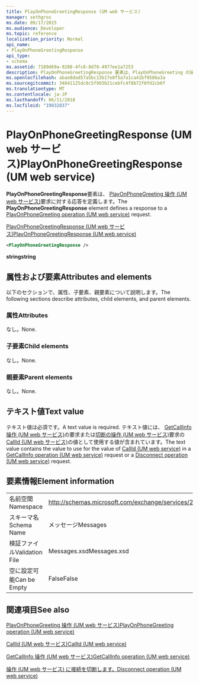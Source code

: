 ```yaml
---
title: PlayOnPhoneGreetingResponse (UM web サービス)
manager: sethgros
ms.date: 09/17/2015
ms.audience: Developer
ms.topic: reference
localization_priority: Normal
api_name:
- PlayOnPhoneGreetingResponse
api_type:
- schema
ms.assetid: 7189d69a-9288-4fc8-8d78-4977ee1a7253
description: PlayOnPhoneGreetingResponse 要素は、PlayOnPhoneGreeting の操作 (UM web サービス) 要求に対する応答を定義します。
ms.openlocfilehash: abae8dad57a5bc13b17e8f5a7a1ca41bf0586a3a
ms.sourcegitcommit: 34041125dc8c5f993b21cebfc4f8b72f0fd2cb6f
ms.translationtype: MT
ms.contentlocale: ja-JP
ms.lasthandoff: 06/11/2018
ms.locfileid: "19832837"
---
```

# <a name="playonphonegreetingresponse-um-web-service"></a><span data-ttu-id="fdd43-103">PlayOnPhoneGreetingResponse (UM web サービス)</span><span class="sxs-lookup"><span data-stu-id="fdd43-103">PlayOnPhoneGreetingResponse (UM web service)</span></span>

<span data-ttu-id="fdd43-104">**PlayOnPhoneGreetingResponse**要素は、 [PlayOnPhoneGreeting 操作 (UM web サービス)](playonphonegreeting-operation-um-web-service.md)要求に対する応答を定義します。</span><span class="sxs-lookup"><span data-stu-id="fdd43-104">The **PlayOnPhoneGreetingResponse** element defines a response to a [PlayOnPhoneGreeting operation (UM web service)](playonphonegreeting-operation-um-web-service.md) request.</span></span> 
  
[<span data-ttu-id="fdd43-105">PlayOnPhoneGreetingResponse (UM web サービス)</span><span class="sxs-lookup"><span data-stu-id="fdd43-105">PlayOnPhoneGreetingResponse (UM web service)</span></span>](playonphonegreetingresponse-um-web-service.md)
  
```xml
<PlayOnPhoneGreetingResponse />
```

 <span data-ttu-id="fdd43-106">**string**</span><span class="sxs-lookup"><span data-stu-id="fdd43-106">**string**</span></span>
## <a name="attributes-and-elements"></a><span data-ttu-id="fdd43-107">属性および要素</span><span class="sxs-lookup"><span data-stu-id="fdd43-107">Attributes and elements</span></span>

<span data-ttu-id="fdd43-108">以下のセクションで、属性、子要素、親要素について説明します。</span><span class="sxs-lookup"><span data-stu-id="fdd43-108">The following sections describe attributes, child elements, and parent elements.</span></span>
  
### <a name="attributes"></a><span data-ttu-id="fdd43-109">属性</span><span class="sxs-lookup"><span data-stu-id="fdd43-109">Attributes</span></span>

<span data-ttu-id="fdd43-110">なし。</span><span class="sxs-lookup"><span data-stu-id="fdd43-110">None.</span></span>
  
### <a name="child-elements"></a><span data-ttu-id="fdd43-111">子要素</span><span class="sxs-lookup"><span data-stu-id="fdd43-111">Child elements</span></span>

<span data-ttu-id="fdd43-112">なし。</span><span class="sxs-lookup"><span data-stu-id="fdd43-112">None.</span></span>
  
### <a name="parent-elements"></a><span data-ttu-id="fdd43-113">親要素</span><span class="sxs-lookup"><span data-stu-id="fdd43-113">Parent elements</span></span>

<span data-ttu-id="fdd43-114">なし。</span><span class="sxs-lookup"><span data-stu-id="fdd43-114">None.</span></span>
  
## <a name="text-value"></a><span data-ttu-id="fdd43-115">テキスト値</span><span class="sxs-lookup"><span data-stu-id="fdd43-115">Text value</span></span>

<span data-ttu-id="fdd43-116">テキスト値は必須です。</span><span class="sxs-lookup"><span data-stu-id="fdd43-116">A text value is required.</span></span> <span data-ttu-id="fdd43-117">テキスト値には、 [GetCallInfo 操作 (UM web サービス)](getcallinfo-operation-um-web-service.md)の要求または[切断の操作 (UM web サービス)](disconnect-operation-um-web-service.md)要求の[CallId (UM web サービス)](callid-um-web-service.md)の値として使用する値が含まれています。</span><span class="sxs-lookup"><span data-stu-id="fdd43-117">The text value contains the value to use for the value of [CallId (UM web service)](callid-um-web-service.md) in a [GetCallInfo operation (UM web service)](getcallinfo-operation-um-web-service.md) request or a [Disconnect operation (UM web service)](disconnect-operation-um-web-service.md) request.</span></span> 
  
## <a name="element-information"></a><span data-ttu-id="fdd43-118">要素情報</span><span class="sxs-lookup"><span data-stu-id="fdd43-118">Element information</span></span>

|||
|:-----|:-----|
|<span data-ttu-id="fdd43-119">名前空間</span><span class="sxs-lookup"><span data-stu-id="fdd43-119">Namespace</span></span>  <br/> |http://schemas.microsoft.com/exchange/services/2006/messages  <br/> |
|<span data-ttu-id="fdd43-120">スキーマ名</span><span class="sxs-lookup"><span data-stu-id="fdd43-120">Schema Name</span></span>  <br/> |<span data-ttu-id="fdd43-121">メッセージ</span><span class="sxs-lookup"><span data-stu-id="fdd43-121">Messages</span></span>  <br/> |
|<span data-ttu-id="fdd43-122">検証ファイル</span><span class="sxs-lookup"><span data-stu-id="fdd43-122">Validation File</span></span>  <br/> |<span data-ttu-id="fdd43-123">Messages.xsd</span><span class="sxs-lookup"><span data-stu-id="fdd43-123">Messages.xsd</span></span>  <br/> |
|<span data-ttu-id="fdd43-124">空に設定可能</span><span class="sxs-lookup"><span data-stu-id="fdd43-124">Can be Empty</span></span>  <br/> |<span data-ttu-id="fdd43-125">False</span><span class="sxs-lookup"><span data-stu-id="fdd43-125">False</span></span>  <br/> |
   
## <a name="see-also"></a><span data-ttu-id="fdd43-126">関連項目</span><span class="sxs-lookup"><span data-stu-id="fdd43-126">See also</span></span>



[<span data-ttu-id="fdd43-127">PlayOnPhoneGreeting 操作 (UM web サービス)</span><span class="sxs-lookup"><span data-stu-id="fdd43-127">PlayOnPhoneGreeting operation (UM web service)</span></span>](playonphonegreeting-operation-um-web-service.md)
  
[<span data-ttu-id="fdd43-128">CallId (UM web サービス)</span><span class="sxs-lookup"><span data-stu-id="fdd43-128">CallId (UM web service)</span></span>](callid-um-web-service.md)
  
[<span data-ttu-id="fdd43-129">GetCallInfo 操作 (UM web サービス)</span><span class="sxs-lookup"><span data-stu-id="fdd43-129">GetCallInfo operation (UM web service)</span></span>](getcallinfo-operation-um-web-service.md)
  
[<span data-ttu-id="fdd43-130">操作 (UM web サービス) に接続を切断します。</span><span class="sxs-lookup"><span data-stu-id="fdd43-130">Disconnect operation (UM web service)</span></span>](disconnect-operation-um-web-service.md)


